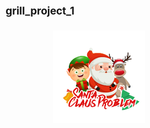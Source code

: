 # grill_project_1
<div align="center">
    <br />
    <img src="./th/Logo.png" alt="Reservoir Logo" width="250"/>
</div>
